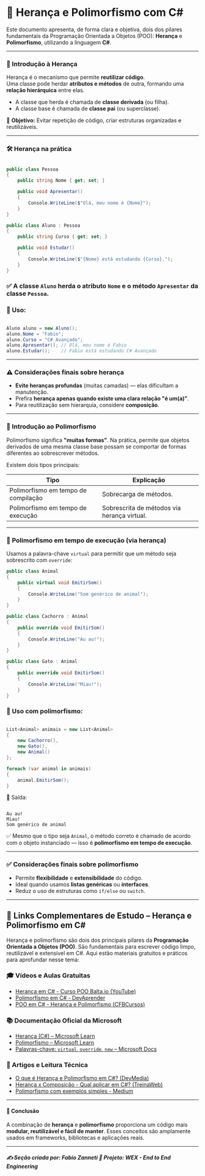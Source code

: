 # 🧬 Herança e Polimorfismo com C#

Este documento apresenta, de forma clara e objetiva, dois dos pilares fundamentais da Programação Orientada a Objetos (POO): **Herança** e **Polimorfismo**, utilizando a linguagem **C#**.

---

### 🧱 Introdução à Herança

Herança é o mecanismo que permite **reutilizar código**.  
Uma classe pode herdar **atributos e métodos** de outra, formando uma **relação hierárquica** entre elas.

- A classe que herda é chamada de **classe derivada** (ou filha).
- A classe base é chamada de **classe pai** (ou superclasse).

📌 **Objetivo:** Evitar repetição de código, criar estruturas organizadas e reutilizáveis.

---

### 🛠️ Herança na prática

```csharp

public class Pessoa
{
    public string Nome { get; set; }

    public void Apresentar()
    {
        Console.WriteLine($"Olá, meu nome é {Nome}");
    }
}

public class Aluno : Pessoa
{
    public string Curso { get; set; }

    public void Estudar()
    {
        Console.WriteLine($"{Nome} está estudando {Curso}.");
    }
}

```

### ✅ A classe `Aluno` herda o atributo `Nome` e o método `Apresentar` da classe `Pessoa`.

### 📝 Uso:

```csharp

Aluno aluno = new Aluno();
aluno.Nome = "Fabio";
aluno.Curso = "C# Avançado";
aluno.Apresentar(); // Olá, meu nome é Fabio
aluno.Estudar();    // Fabio está estudando C# Avançado

```

---

### ⚠️ Considerações finais sobre herança

* **Evite heranças profundas** (muitas camadas) — elas dificultam a manutenção.
* Prefira **herança apenas quando existe uma clara relação "é um(a)"**.
* Para reutilização sem hierarquia, considere **composição**.

---

### 🧠 Introdução ao Polimorfismo

Polimorfismo significa **"muitas formas"**.
Na prática, permite que objetos derivados de uma mesma classe base possam se comportar de formas diferentes ao sobrescrever métodos.

Existem dois tipos principais:

| Tipo                                | Explicação                                  |
| ----------------------------------- | ------------------------------------------- |
| Polimorfismo em tempo de compilação | Sobrecarga de métodos.                      |
| Polimorfismo em tempo de execução   | Sobrescrita de métodos via herança virtual. |

---

### 🔄 Polimorfismo em tempo de execução (via herança)

Usamos a palavra-chave `virtual` para permitir que um método seja sobrescrito com `override`:

```csharp
public class Animal
{
    public virtual void EmitirSom()
    {
        Console.WriteLine("Som genérico de animal");
    }
}

public class Cachorro : Animal
{
    public override void EmitirSom()
    {
        Console.WriteLine("Au au!");
    }
}

public class Gato : Animal
{
    public override void EmitirSom()
    {
        Console.WriteLine("Miau!");
    }
}
```

### 📝 Uso com polimorfismo:

```csharp

List<Animal> animais = new List<Animal>
{
    new Cachorro(),
    new Gato(),
    new Animal()
};

foreach (var animal in animais)
{
    animal.EmitirSom(); 
}

```

🔁 Saída:

```

Au au!
Miau!
Som genérico de animal

```

✅ Mesmo que o tipo seja `Animal`, o método correto é chamado de acordo com o objeto instanciado — isso é 
**polimorfismo em tempo de execução**.

---

### ✅ Considerações finais sobre polimorfismo

* Permite **flexibilidade** e **extensibilidade** do código.
* Ideal quando usamos **listas genéricas** ou **interfaces**.
* Reduz o uso de estruturas como `if/else` ou `switch`.

---

## 🧬 Links Complementares de Estudo – Herança e Polimorfismo em C#

Herança e polimorfismo são dois dos principais pilares da **Programação Orientada a Objetos (POO)**. São fundamentais para escrever código limpo, reutilizável e extensível em C#. Aqui estão materiais gratuitos e práticos para aprofundar nesse tema:

### 🎓 Vídeos e Aulas Gratuitas

- [Herança em C# - Curso POO Balta.io (YouTube)](https://www.youtube.com/watch?v=KTwE-cbdq5Y)
- [Polimorfismo em C# - DevAprender](https://www.youtube.com/watch?v=mKCeu5ne7Xc)
- [POO em C# - Herança e Polimorfismo (CFBCursos)](https://www.youtube.com/watch?v=z-f7L_OZMEg)

### 📚 Documentação Oficial da Microsoft

- [Herança (C#) – Microsoft Learn](https://learn.microsoft.com/pt-br/dotnet/csharp/programming-guide/classes-and-structs/inheritance)
- [Polimorfismo – Microsoft Learn](https://learn.microsoft.com/pt-br/dotnet/fundamentals/code-analysis/quality-guidelines/ca2214)
- [Palavras-chave: `virtual`, `override`, `new` – Microsoft Docs](https://learn.microsoft.com/pt-br/dotnet/csharp/language-reference/keywords/override)

### 🧠 Artigos e Leitura Técnica

- [O que é Herança e Polimorfismo em C#? (DevMedia)](https://www.devmedia.com.br/entendendo-heranca-e-polimorfismo-em-c/25881)
- [Herança x Composição - Qual aplicar em C#? (TreinaWeb)](https://www.treinaweb.com.br/blog/heranca-ou-composicao-em-c)
- [Polimorfismo com exemplos simples - Medium](https://medium.com/@wilsonneto/polimorfismo-em-c-com-exemplos-1b5b18004f96)

---

#### 📘 Conclusão

A combinação de **herança** e **polimorfismo** proporciona um código mais **modular, reutilizável e fácil de manter**.
Esses conceitos são amplamente usados em frameworks, bibliotecas e aplicações reais.

---

##### ✍️ **Seção criada por:** *Fabio Zanneti* 🎯 Projeto: **WEX - End to End Engineering**